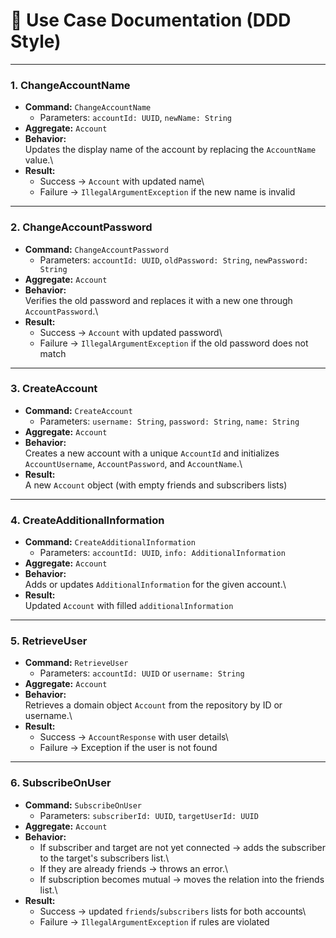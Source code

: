 # 📘 Use Case Documentation (DDD Style)

------------------------------------------------------------------------

### 1. **ChangeAccountName**

-   **Command:** `ChangeAccountName`
    -   Parameters: `accountId: UUID`, `newName: String`
-   **Aggregate:** `Account`
-   **Behavior:**\
    Updates the display name of the account by replacing the
    `AccountName` value.\
-   **Result:**
    -   Success → `Account` with updated name\
    -   Failure → `IllegalArgumentException` if the new name is invalid

------------------------------------------------------------------------

### 2. **ChangeAccountPassword**

-   **Command:** `ChangeAccountPassword`
    -   Parameters: `accountId: UUID`, `oldPassword: String`,
        `newPassword: String`
-   **Aggregate:** `Account`
-   **Behavior:**\
    Verifies the old password and replaces it with a new one through
    `AccountPassword`.\
-   **Result:**
    -   Success → `Account` with updated password\
    -   Failure → `IllegalArgumentException` if the old password does
        not match

------------------------------------------------------------------------

### 3. **CreateAccount**

-   **Command:** `CreateAccount`
    -   Parameters: `username: String`, `password: String`,
        `name: String`
-   **Aggregate:** `Account`
-   **Behavior:**\
    Creates a new account with a unique `AccountId` and initializes
    `AccountUsername`, `AccountPassword`, and `AccountName`.\
-   **Result:**\
    A new `Account` object (with empty friends and subscribers lists)

------------------------------------------------------------------------

### 4. **CreateAdditionalInformation**

-   **Command:** `CreateAdditionalInformation`
    -   Parameters: `accountId: UUID`, `info: AdditionalInformation`
-   **Aggregate:** `Account`
-   **Behavior:**\
    Adds or updates `AdditionalInformation` for the given account.\
-   **Result:**\
    Updated `Account` with filled `additionalInformation`

------------------------------------------------------------------------

### 5. **RetrieveUser**

-   **Command:** `RetrieveUser`
    -   Parameters: `accountId: UUID` or `username: String`
-   **Aggregate:** `Account`
-   **Behavior:**\
    Retrieves a domain object `Account` from the repository by ID or
    username.\
-   **Result:**
    -   Success → `AccountResponse` with user details\
    -   Failure → Exception if the user is not found

------------------------------------------------------------------------

### 6. **SubscribeOnUser**

-   **Command:** `SubscribeOnUser`
    -   Parameters: `subscriberId: UUID`, `targetUserId: UUID`
-   **Aggregate:** `Account`
-   **Behavior:**
    -   If subscriber and target are not yet connected → adds the
        subscriber to the target's subscribers list.\
    -   If they are already friends → throws an error.\
    -   If subscription becomes mutual → moves the relation into the
        friends list.\
-   **Result:**
    -   Success → updated `friends`/`subscribers` lists for both
        accounts\
    -   Failure → `IllegalArgumentException` if rules are violated

